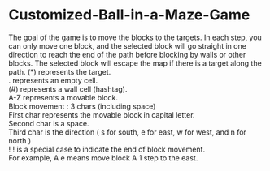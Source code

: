 # Customized-Ball-in-a-Maze-Game
The goal of the game is to move the blocks to the targets.
In each step, you can only move one block, and the selected block will go straight in one direction to reach the end of the path before blocking by walls or other blocks.
The selected block will escape the map if there is a target along the path.
(*) represents the target.\
. represents an empty cell.\
(#) represents a wall cell (hashtag).\
A-Z represents a movable block.\
Block movement : 3 chars (including space)\
First char represents the movable block in capital letter.\
Second char is a space.\
Third char is the direction ( s for south, e for east, w for west, and n for north )\
! ! is a special case to indicate the end of block movement.\
For example, A e means move block A 1 step to the east.
